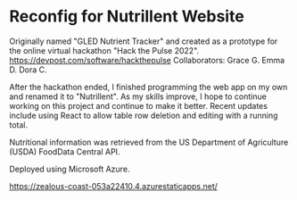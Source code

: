 
# Reconfig for Nutrillent Website

Originally named "GLED Nutrient Tracker" and created as a prototype for the online virtual hackathon "Hack the Pulse 2022".
https://devpost.com/software/hackthepulse
Collaborators:
Grace G.
Emma D.
Dora C.

After the hackathon ended, I finished programming the web app on my own and renamed it to "Nutrillent". As my skills improve, I hope to continue working on this project and continue to make it better. Recent updates include using React to allow table row deletion and editing with a running total.

Nutritional information was retrieved from the US Department of Agriculture (USDA) FoodData Central API.

Deployed using Microsoft Azure.

https://zealous-coast-053a22410.4.azurestaticapps.net/
